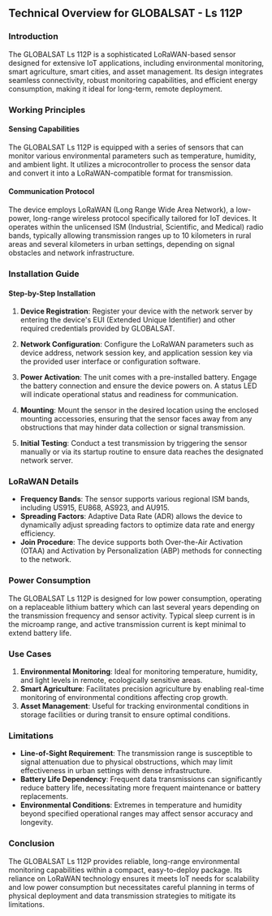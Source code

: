 ## Technical Overview for GLOBALSAT - Ls 112P

### Introduction
The GLOBALSAT Ls 112P is a sophisticated LoRaWAN-based sensor designed for extensive IoT applications, including environmental monitoring, smart agriculture, smart cities, and asset management. Its design integrates seamless connectivity, robust monitoring capabilities, and efficient energy consumption, making it ideal for long-term, remote deployment.

### Working Principles

#### Sensing Capabilities
The GLOBALSAT Ls 112P is equipped with a series of sensors that can monitor various environmental parameters such as temperature, humidity, and ambient light. It utilizes a microcontroller to process the sensor data and convert it into a LoRaWAN-compatible format for transmission.

#### Communication Protocol
The device employs LoRaWAN (Long Range Wide Area Network), a low-power, long-range wireless protocol specifically tailored for IoT devices. It operates within the unlicensed ISM (Industrial, Scientific, and Medical) radio bands, typically allowing transmission ranges up to 10 kilometers in rural areas and several kilometers in urban settings, depending on signal obstacles and network infrastructure.

### Installation Guide

#### Step-by-Step Installation

1. **Device Registration**: Register your device with the network server by entering the device's EUI (Extended Unique Identifier) and other required credentials provided by GLOBALSAT.

2. **Network Configuration**: Configure the LoRaWAN parameters such as device address, network session key, and application session key via the provided user interface or configuration software.

3. **Power Activation**: The unit comes with a pre-installed battery. Engage the battery connection and ensure the device powers on. A status LED will indicate operational status and readiness for communication.

4. **Mounting**: Mount the sensor in the desired location using the enclosed mounting accessories, ensuring that the sensor faces away from any obstructions that may hinder data collection or signal transmission.

5. **Initial Testing**: Conduct a test transmission by triggering the sensor manually or via its startup routine to ensure data reaches the designated network server.

### LoRaWAN Details

- **Frequency Bands**: The sensor supports various regional ISM bands, including US915, EU868, AS923, and AU915.
- **Spreading Factors**: Adaptive Data Rate (ADR) allows the device to dynamically adjust spreading factors to optimize data rate and energy efficiency.
- **Join Procedure**: The device supports both Over-the-Air Activation (OTAA) and Activation by Personalization (ABP) methods for connecting to the network.

### Power Consumption

The GLOBALSAT Ls 112P is designed for low power consumption, operating on a replaceable lithium battery which can last several years depending on the transmission frequency and sensor activity. Typical sleep current is in the microamp range, and active transmission current is kept minimal to extend battery life.

### Use Cases

1. **Environmental Monitoring**: Ideal for monitoring temperature, humidity, and light levels in remote, ecologically sensitive areas.
2. **Smart Agriculture**: Facilitates precision agriculture by enabling real-time monitoring of environmental conditions affecting crop growth.
3. **Asset Management**: Useful for tracking environmental conditions in storage facilities or during transit to ensure optimal conditions.

### Limitations

- **Line-of-Sight Requirement**: The transmission range is susceptible to signal attenuation due to physical obstructions, which may limit effectiveness in urban settings with dense infrastructure.
- **Battery Life Dependency**: Frequent data transmissions can significantly reduce battery life, necessitating more frequent maintenance or battery replacements.
- **Environmental Conditions**: Extremes in temperature and humidity beyond specified operational ranges may affect sensor accuracy and longevity.

### Conclusion

The GLOBALSAT Ls 112P provides reliable, long-range environmental monitoring capabilities within a compact, easy-to-deploy package. Its reliance on LoRaWAN technology ensures it meets IoT needs for scalability and low power consumption but necessitates careful planning in terms of physical deployment and data transmission strategies to mitigate its limitations.